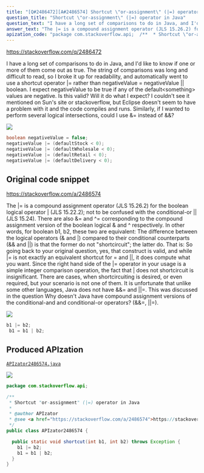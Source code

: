 ```yaml
---
title: "[Q#2486472][A#2486574] Shortcut \"or-assignment\" (|=) operator in Java"
question_title: "Shortcut \"or-assignment\" (|=) operator in Java"
question_text: "I have a long set of comparisons to do in Java, and I'd like to know if one or more of them come out as true. The string of comparisons was long and difficult to read, so I broke it up for readability, and automatically went to use a shortcut operator |= rather than negativeValue = negativeValue || boolean. I expect negativeValue to be true if any of the default<something> values are negative. Is this valid? Will it do what I expect? I couldn't see it mentioned on Sun's site or stackoverflow, but Eclipse doesn't seem to have a problem with it and the code compiles and runs. Similarly, if I wanted to perform several logical intersections, could I use &= instead of &&?"
answer_text: "The |= is a compound assignment operator (JLS 15.26.2) for the boolean logical operator | (JLS 15.22.2); not to be confused with the conditional-or || (JLS 15.24). There are also &= and ^= corresponding to the compound assignment version of the boolean logical & and ^ respectively. In other words, for boolean b1, b2, these two are equivalent: The difference between the logical operators (& and |) compared to their conditional counterparts (&& and ||) is that the former do not \"shortcircuit\"; the latter do. That is: So going back to your original question, yes, that construct is valid, and while |= is not exactly an equivalent shortcut for = and ||, it does compute what you want. Since the right hand side of the |= operator in your usage is a simple integer comparison operation, the fact that | does not shortcircuit is insignificant. There are cases, when shortcircuiting is desired, or even required, but your scenario is not one of them. It is unfortunate that unlike some other languages, Java does not have &&= and ||=. This was discussed in the question Why doesn't Java have compound assignment versions of the conditional-and and conditional-or operators? (&&=, ||=)."
apization_code: "package com.stackoverflow.api;  /**  * Shortcut \"or-assignment\" (|=) operator in Java  *  * @author APIzator  * @see <a href=\"https://stackoverflow.com/a/2486574\">https://stackoverflow.com/a/2486574</a>  */ public class APIzator2486574 {    public static void shortcut(int b1, int b2) throws Exception {     b1 |= b2;     b1 = b1 | b2;   } }"
---
```


https://stackoverflow.com/q/2486472

I have a long set of comparisons to do in Java, and I&#x27;d like to know if one or more of them come out as true. The string of comparisons was long and difficult to read, so I broke it up for readability, and automatically went to use a shortcut operator |= rather than negativeValue = negativeValue || boolean.
I expect negativeValue to be true if any of the default&lt;something&gt; values are negative. Is this valid? Will it do what I expect? I couldn&#x27;t see it mentioned on Sun&#x27;s site or stackoverflow, but Eclipse doesn&#x27;t seem to have a problem with it and the code compiles and runs.
Similarly, if I wanted to perform several logical intersections, could I use &amp;= instead of &amp;&amp;?


<div class="code-logo"><img src="/stackoverflow.png" /></div>

```java
boolean negativeValue = false;
negativeValue |= (defaultStock < 0);
negativeValue |= (defaultWholesale < 0);
negativeValue |= (defaultRetail < 0);
negativeValue |= (defaultDelivery < 0);
```


## Original code snippet

https://stackoverflow.com/a/2486574

The |= is a compound assignment operator (JLS 15.26.2) for the boolean logical operator | (JLS 15.22.2); not to be confused with the conditional-or || (JLS 15.24). There are also &amp;= and ^= corresponding to the compound assignment version of the boolean logical &amp; and ^ respectively.
In other words, for boolean b1, b2, these two are equivalent:
The difference between the logical operators (&amp; and |) compared to their conditional counterparts (&amp;&amp; and ||) is that the former do not &quot;shortcircuit&quot;; the latter do. That is:
So going back to your original question, yes, that construct is valid, and while |= is not exactly an equivalent shortcut for = and ||, it does compute what you want. Since the right hand side of the |= operator in your usage is a simple integer comparison operation, the fact that | does not shortcircuit is insignificant.
There are cases, when shortcircuiting is desired, or even required, but your scenario is not one of them.
It is unfortunate that unlike some other languages, Java does not have &amp;&amp;= and ||=. This was discussed in the question Why doesn&#x27;t Java have compound assignment versions of the conditional-and and conditional-or operators? (&amp;&amp;=, ||=).

<div class="code-logo"><img src="/stackoverflow.png" /></div>

```java
b1 |= b2;
 b1 = b1 | b2;
```

## Produced APIzation

[`APIzator2486574.java`](https://github.com/pasqualesalza/apization-temp/raw/main/data/search/APIzator2486574.java)

<div class="code-logo"><img src="/apizator.png" /></div>

```java
package com.stackoverflow.api;

/**
 * Shortcut "or-assignment" (|=) operator in Java
 *
 * @author APIzator
 * @see <a href="https://stackoverflow.com/a/2486574">https://stackoverflow.com/a/2486574</a>
 */
public class APIzator2486574 {

  public static void shortcut(int b1, int b2) throws Exception {
    b1 |= b2;
    b1 = b1 | b2;
  }
}

```